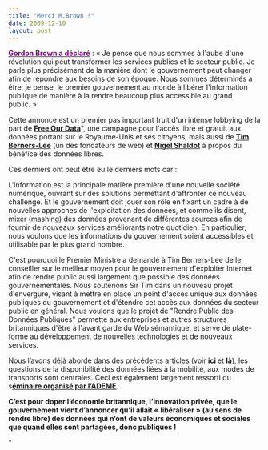 ```yaml
---
title: "Merci M.Brown !"
date: 2009-12-10
layout: post
---
```


<p class="MsoNormal"><strong><span><a href="http://3liz.com/blog/rldhont/index.php/?q=ven"><font color="#800080">Gordon Brown a déclaré</font></a></span></strong><span> : « Je pense que nous sommes à l'aube d'une révolution qui peut transformer les services publics et le secteur public. Je parle plus précisément de la manière dont le gouvernement peut changer afin de répondre aux besoins de son époque. Nous sommes déterminés à être, je pense, le premier gouvernement au monde à libérer l'information publique de manière à la rendre beaucoup plus accessible au grand public. »</span></p> <p class="MsoNormal"><span></span></p> <p class="MsoNormal"><span>Cette annonce est un premier pas important fruit d'un intense lobbying de la part de <strong><a href=""http://www.freeourdata.org.uk/index.php"">Free Our Data</a></strong>", une campagne pour l'accès libre et gratuit aux données portant sur le Royaume-Unis et ses citoyens, mais aussi de <strong><a href=""http://www.number10.gov.uk/Pagetag/sir-tim-berners-lee"">Tim Berners-Lee</a></strong> (un des fondateurs de web) et <strong><a href=""http://www.number10.gov.uk/Pagetag/nigel-shadbolt"">Nigel Shaldot</a></strong> à propos du bénéfice des données libres. </span></p> <p class=""MsoNormal""><span></span></p>   <!--more-->  <p class=""MsoNormal""><span>Ces derniers ont peut être eu le derniers mots car :</span></p> <p class=""MsoNormal""><span>L'information est la principale matière première d'une nouvelle société numérique, ouvrant sur des solutions permettant d'affronter ce nouveau challenge. Et le gouvernement doit jouer son rôle en fixant un cadre à de nouvelles approches de l'exploitation des données, et comme ils disent, mixer (mashing) des données provenant de différentes sources afin de fournir de nouveaux services améliorants notre quotidien. En particulier, nous voulons que les informations du gouvernement soient accessibles et utilisable par le plus grand nombre.</span></p> <p class=""MsoNormal""><span></span></p> <p class=""MsoNormal""><span>C'est pourquoi le Premier Ministre a demandé à Tim Berners-Lee de le conseiller sur le meilleur moyen pour le gouvernement d'exploiter Internet afin de rendre public aussi largement que possible des données gouvernementales. Nous soutenons Sir Tim dans un nouveau projet d'envergure, visant à mettre en place un point d'accès unique aux données publiques du gouvernement et d'étendre cet accès aux données du secteur public en général. Nous voulons que le projet de "Rendre Public des Données Publiques" permette aux entreprises et autres structures britanniques d'être à l'avant garde du Web sémantique, et serve de plate-forme au développement de nouvelles technologies et de nouveaux services.</span></p> <p class=""MsoNormal""><span></span></p> <p class=""MsoNormal""><span>Nous l’avons déjà abordé dans des précédents articles (voir <strong><a href=""/2009/11/participation-des-usagersinternautes-a-linformation-deplacements.html"">ici<span style=""font-weight: normal""> </span></a></strong>et <strong><a href=""http://www.typepad.com/site/blogs/6a0120a66d2ad4970b0128756e7ed4970c/post/6a0120a66d2ad4970b012875a85d74970c/edithttp:/transportsdufutur.ademe.fr/blog/2009/11/open-source-mobilites-quels-avantages-quelles-consequences.html"">là</a></strong>), les questions de la disponibilité des données liées à la mobilité, aux modes de transports sont centrales. Ceci est également largement ressorti du s<strong><a href=""http://transportsdufutur.ademe.fr""><font color=""#800080"">éminaire organisé par l’ADEME</font></a></strong>.</span></p> <p class=""MsoNormal""><span></span></p> <p><strong><span>C’est pour doper l’économie britannique, l’innovation privée, que le gouvernement vient d’annoncer qu’il allait « libéraliser » (au sens de rendre libre) des données qui n’ont de valeurs économiques et sociales que quand elles sont partagées, donc publiques !</span></strong></p>"